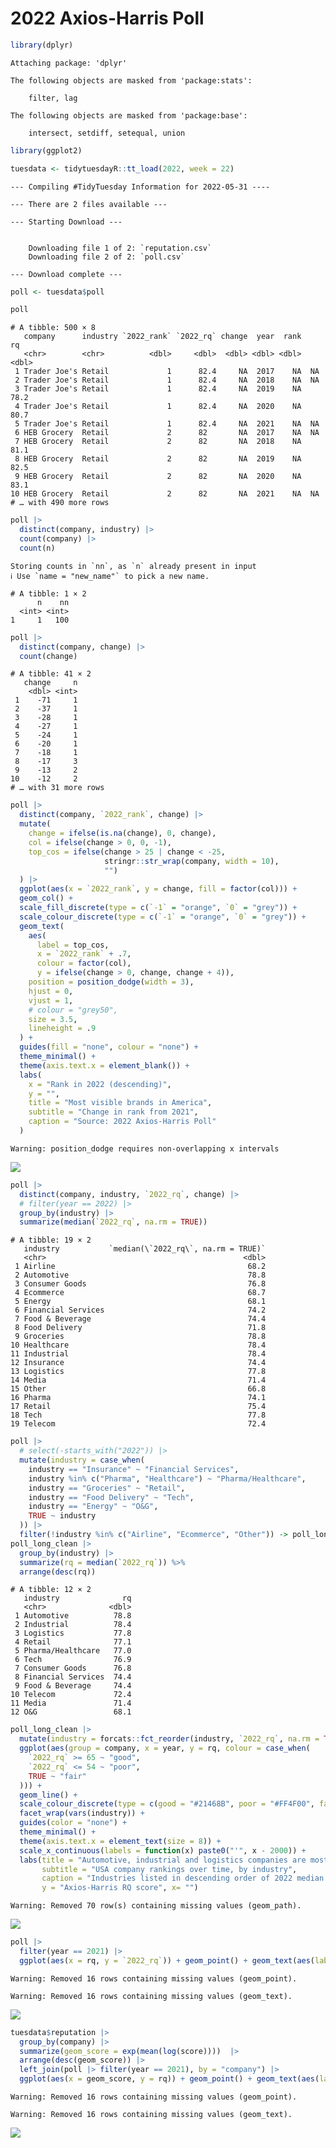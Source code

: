 2022 Axios-Harris Poll
================

``` r
library(dplyr)
```


    Attaching package: 'dplyr'

    The following objects are masked from 'package:stats':

        filter, lag

    The following objects are masked from 'package:base':

        intersect, setdiff, setequal, union

``` r
library(ggplot2)

tuesdata <- tidytuesdayR::tt_load(2022, week = 22)
```

    --- Compiling #TidyTuesday Information for 2022-05-31 ----

    --- There are 2 files available ---

    --- Starting Download ---


        Downloading file 1 of 2: `reputation.csv`
        Downloading file 2 of 2: `poll.csv`

    --- Download complete ---

``` r
poll <- tuesdata$poll
```

``` r
poll 
```

    # A tibble: 500 × 8
       company      industry `2022_rank` `2022_rq` change  year  rank    rq
       <chr>        <chr>          <dbl>     <dbl>  <dbl> <dbl> <dbl> <dbl>
     1 Trader Joe's Retail             1      82.4     NA  2017    NA  NA  
     2 Trader Joe's Retail             1      82.4     NA  2018    NA  NA  
     3 Trader Joe's Retail             1      82.4     NA  2019    NA  78.2
     4 Trader Joe's Retail             1      82.4     NA  2020    NA  80.7
     5 Trader Joe's Retail             1      82.4     NA  2021    NA  NA  
     6 HEB Grocery  Retail             2      82       NA  2017    NA  NA  
     7 HEB Grocery  Retail             2      82       NA  2018    NA  81.1
     8 HEB Grocery  Retail             2      82       NA  2019    NA  82.5
     9 HEB Grocery  Retail             2      82       NA  2020    NA  83.1
    10 HEB Grocery  Retail             2      82       NA  2021    NA  NA  
    # … with 490 more rows

``` r
poll |> 
  distinct(company, industry) |> 
  count(company) |> 
  count(n)
```

    Storing counts in `nn`, as `n` already present in input
    ℹ Use `name = "new_name"` to pick a new name.

    # A tibble: 1 × 2
          n    nn
      <int> <int>
    1     1   100

``` r
poll |> 
  distinct(company, change) |> 
  count(change)
```

    # A tibble: 41 × 2
       change     n
        <dbl> <int>
     1    -71     1
     2    -37     1
     3    -28     1
     4    -27     1
     5    -24     1
     6    -20     1
     7    -18     1
     8    -17     3
     9    -13     2
    10    -12     2
    # … with 31 more rows

``` r
poll |> 
  distinct(company, `2022_rank`, change) |> 
  mutate(
    change = ifelse(is.na(change), 0, change),
    col = ifelse(change > 0, 0, -1), 
    top_cos = ifelse(change > 25 | change < -25,
                     stringr::str_wrap(company, width = 10),
                     "")
  ) |> 
  ggplot(aes(x = `2022_rank`, y = change, fill = factor(col))) + 
  geom_col() + 
  scale_fill_discrete(type = c(`-1` = "orange", `0` = "grey")) + 
  scale_colour_discrete(type = c(`-1` = "orange", `0` = "grey")) + 
  geom_text(
    aes(
      label = top_cos,
      x = `2022_rank` + .7,
      colour = factor(col),
      y = ifelse(change > 0, change, change + 4)),
    position = position_dodge(width = 3),
    hjust = 0, 
    vjust = 1, 
    # colour = "grey50", 
    size = 3.5, 
    lineheight = .9
  ) +
  guides(fill = "none", colour = "none") + 
  theme_minimal() + 
  theme(axis.text.x = element_blank()) + 
  labs(
    x = "Rank in 2022 (descending)", 
    y = "",
    title = "Most visible brands in America",
    subtitle = "Change in rank from 2021", 
    caption = "Source: 2022 Axios-Harris Poll"
  )
```

    Warning: position_dodge requires non-overlapping x intervals

![](w22_files/figure-gfm/rank-change-1.png)

``` r
poll |> 
  distinct(company, industry, `2022_rq`, change) |> 
  # filter(year == 2022) |> 
  group_by(industry) |> 
  summarize(median(`2022_rq`, na.rm = TRUE))
```

    # A tibble: 19 × 2
       industry           `median(\`2022_rq\`, na.rm = TRUE)`
       <chr>                                            <dbl>
     1 Airline                                           68.2
     2 Automotive                                        78.8
     3 Consumer Goods                                    76.8
     4 Ecommerce                                         68.7
     5 Energy                                            68.1
     6 Financial Services                                74.2
     7 Food & Beverage                                   74.4
     8 Food Delivery                                     71.8
     9 Groceries                                         78.8
    10 Healthcare                                        78.4
    11 Industrial                                        78.4
    12 Insurance                                         74.4
    13 Logistics                                         77.8
    14 Media                                             71.4
    15 Other                                             66.8
    16 Pharma                                            74.1
    17 Retail                                            75.4
    18 Tech                                              77.8
    19 Telecom                                           72.4

``` r
poll |> 
  # select(-starts_with("2022")) |> 
  mutate(industry = case_when(
    industry == "Insurance" ~ "Financial Services",
    industry %in% c("Pharma", "Healthcare") ~ "Pharma/Healthcare",
    industry == "Groceries" ~ "Retail",
    industry == "Food Delivery" ~ "Tech",
    industry == "Energy" ~ "O&G",
    TRUE ~ industry
  )) |> 
  filter(!industry %in% c("Airline", "Ecommerce", "Other")) -> poll_long_clean
poll_long_clean |> 
  group_by(industry) |> 
  summarize(rq = median(`2022_rq`)) %>% 
  arrange(desc(rq))
```

    # A tibble: 12 × 2
       industry              rq
       <chr>              <dbl>
     1 Automotive          78.8
     2 Industrial          78.4
     3 Logistics           77.8
     4 Retail              77.1
     5 Pharma/Healthcare   77.0
     6 Tech                76.9
     7 Consumer Goods      76.8
     8 Financial Services  74.4
     9 Food & Beverage     74.4
    10 Telecom             72.4
    11 Media               71.4
    12 O&G                 68.1

``` r
poll_long_clean |> 
  mutate(industry = forcats::fct_reorder(industry, `2022_rq`, na.rm = TRUE, .desc = TRUE)) |> 
  ggplot(aes(group = company, x = year, y = rq, colour = case_when(
    `2022_rq` >= 65 ~ "good", 
    `2022_rq` <= 54 ~ "poor", 
    TRUE ~ "fair"
  ))) + 
  geom_line() + 
  scale_colour_discrete(type = c(good = "#21468B", poor = "#FF4F00", fair = "grey")) +
  facet_wrap(vars(industry)) + 
  guides(color = "none") + 
  theme_minimal() + 
  theme(axis.text.x = element_text(size = 8)) + 
  scale_x_continuous(labels = function(x) paste0("'", x - 2000)) + 
  labs(title = "Automotive, industrial and logistics companies are most highly regarded",
       subtitle = "USA company rankings over time, by industry",
       caption = "Industries listed in descending order of 2022 median RQ score.", 
       y = "Axios-Harris RQ score", x= "")
```

    Warning: Removed 70 row(s) containing missing values (geom_path).

![](w22_files/figure-gfm/rank-change-industry-time-1.png)

``` r
poll |> 
  filter(year == 2021) |> 
  ggplot(aes(x = rq, y = `2022_rq`)) + geom_point() + geom_text(aes(label = company))
```

    Warning: Removed 16 rows containing missing values (geom_point).

    Warning: Removed 16 rows containing missing values (geom_text).

![](w22_files/figure-gfm/rank-change-dot-plot-1.png)

``` r
tuesdata$reputation |> 
  group_by(company) |> 
  summarize(geom_score = exp(mean(log(score))))  |> 
  arrange(desc(geom_score)) |>  
  left_join(poll |> filter(year == 2021), by = "company") |>
  ggplot(aes(x = geom_score, y = rq)) + geom_point() + geom_text(aes(label = company))
```

    Warning: Removed 16 rows containing missing values (geom_point).

    Warning: Removed 16 rows containing missing values (geom_text).

![](w22_files/figure-gfm/rq-vs-geom-mean-1.png)
